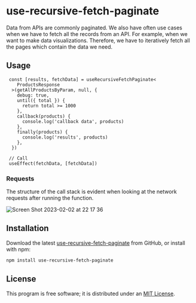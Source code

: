 # use-recursive-fetch-paginate

Data from APIs are commonly paginated. We also have often use cases when we have to fetch all the records from an API. For example, when we want to make data visualizations. Therefore, we have to iteratively fetch all the pages which contain the data we need.

## Usage

```tsx
 const [results, fetchData] = useRecursiveFetchPaginate<
    ProductsResponse
  >(getAllProductsByParam, null, {
    debug: true,
    until({ total }) {
      return total >= 1000
    },
    callback(products) {
      console.log('callback data', products)
    },
    finally(products) {
      console.log('results', products)
    },
  })
  
 // Call
 useEffect(fetchData, [fetchData])
```

### Requests
The structure of the call stack is evident when looking at the network requests after running the function.

![Screen Shot 2023-02-02 at 22 17 36](https://user-images.githubusercontent.com/31182611/216349292-573b8ca5-710e-4561-9686-efd2c421b408.png)

## Installation

Download the latest [use-recursive-fetch-paginate](https://github.com/natserract/use-recursive-fetch-paginate) from GitHub, or install with npm:

```sh
npm install use-recursive-fetch-paginate
```

## License

This program is free software; it is distributed under an [MIT License](https://github.com/natserract/use-recursive-fetch-paginate/blob/main/LICENSE.md).
